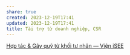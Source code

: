 ```yaml
---
share: true
created: 2023-12-19T17:41
updated: 2023-12-19T17:41
title: Tài trợ từ doanh nghiệp, CSR
---
```





[Hợp tác & Gây quỹ từ khối tư nhân — Viện iSEE](https://www.isee.org.vn/thu-vien/c8zk30ydi7y5ngxc99maqtpg3817r6-6kahw)
